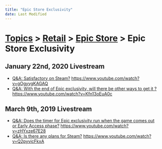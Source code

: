 ```yaml
---
title: "Epic Store Exclusivity"
date: Last Modified
---
```

# [Topics](../../../topics.md) > [Retail](../../../topics/retail.md) > [Epic Store](../../../topics/retail/epic-store.md) > Epic Store Exclusivity

## January 22nd, 2020 Livestream
* [Q&A: Satisfactory on Steam?](../../../transcriptions/yt-gOgyvgKAGAQ.md) https://www.youtube.com/watch?v=gOgyvgKAGAQ
* [Q&A: With the end of Epic exclusivity, will there be other ways to get it ?](../../../transcriptions/yt-Kfn13oEuA0c.md) https://www.youtube.com/watch?v=Kfn13oEuA0c

## March 9th, 2019 Livestream
* [Q&A: Does the timer for Epic exclusivity run when the game comes out or Early Access phase?](../../../transcriptions/yt-zHYxze67E28.md) https://www.youtube.com/watch?v=zHYxze67E28
* [Q&A: Is there any plans for Steam?](../../../transcriptions/yt-Q2pyvicFkxA.md) https://www.youtube.com/watch?v=Q2pyvicFkxA
